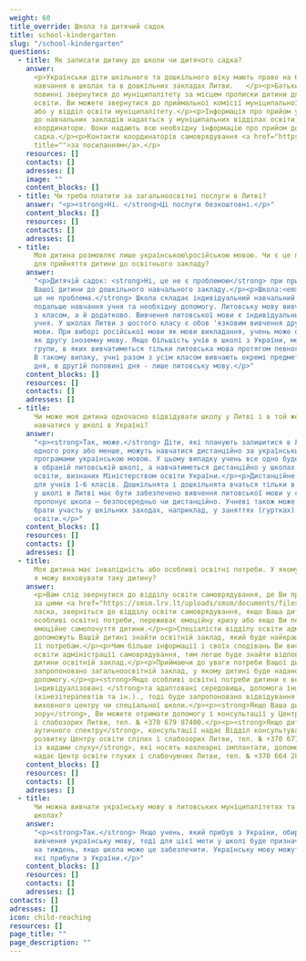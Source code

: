 ```yaml
---
weight: 60
title_override: Школа та дитячий садок
title: school-kindergarten
slug: "/school-kindergarten"
questions:
  - title: Як записати дитину до школи чи дитячого садка?
    answer:
      <p>Українськи діти шкільного та дошкільного віку мають право на безкоштовне
      навчання в школах та в дошкільних закладах Литви.   </p><p>Батьки та опікуни дітей
      повинні звернутися до муніципалітету за місцем прописки дитини для здобуття ними
      освіти. Ви можете звернутися до приймальної комісії муніципальної адміністрації
      або у відділ освіти муніципалітету.</p><p>Інформація про прийом українських дітей
      до навчальних закладів надається у муніципальних відділах освіти, де призначені
      координатори. Вони надають всю необхідну інформацію про прийом до школи або дитячого
      садка.</p><p>Контакти координаторів самоврядування <a href="https://migracija.lrv.lt/uploads/migracija/documents/files/%D0%9A%D0%BE%D0%BD%D1%82%D0%B0%D0%BA%D1%82%D0%B8%20%D0%BA%D0%BE%D0%BE%D1%80%D0%B4%D0%B8%D0%BD%D0%B0%D1%82%D0%BE%D1%80%D1%96%D0%B2%20%D1%83%20%D1%81%D0%B0%D0%BC%D0%BE%D0%B2%D1%80%D1%8F%D0%B4%D1%83%D0%B2%D0%B0%D0%BD%D0%BD%D1%8F%D1%85%20(pat).pdf"
      title="">за посиланням</a>.</p>
    resources: []
    contacts: []
    adresses: []
    image: ""
    content_blocks: []
  - title: Чи треба платити за загальноосвітні послуги в Литві?
    answer: "<p><strong>Ні. </strong>Ці послуги безкоштовні.</p>"
    content_blocks: []
    resources: []
    contacts: []
    adresses: []
  - title:
      Моя дитина розмовляє лише українською\російською мовою. Чи є це перешкодою
      для прийняття дитини до освітнього закладу?
    answer:
      "<p>Дитячій садок: <strong>Ні, це не є проблемою</strong> при прийнятті
      Вашої дитини до дошкільного навчального закладу.</p><p>Школа:<em> </em><strong>Ні,
      це не проблема.</strong> Школа складає індивідуальний навчальний план, який передбачає
      подальше навчання учня та необхідну допомогу. Литовську мову вивчають не лише
      з класом, а й додатково. Вивчення литовської мови є індивідуальним для кожного
      учня. У школах Литви з шостого класу є обов 'язковим вивчення другої іноземної
      мови. При виборі російської мови як мови викладання, учень може обрати литовську
      як другу іноземну мову. Якщо більшість учів в школі з України, можуть бути створені
      групи, в яких вивчатиметься тільки литовська мова протягом певного періоду часу.
      В такому випаку, учні разом з усім класом вивчають окремі предмети в першій половині
      дня, в другій половині дня - лише литовську мову.</p>"
    content_blocks: []
    resources: []
    contacts: []
    adresses: []
  - title:
      Чи може моя дитина одночасно відвідувати школу у Литві і в той же час дистанційно
      навчатися у школі в Україні?
    answer:
      "<p><strong>Так, може.</strong> Діти, які планують залишитися в Литві до
      одного року або менше, можуть навчатися дистанційно за українськими загальноосвітніми
      програмами українською мовою. У цьому випадку учень все одно буде зареєстрований
      в обраній литовській школі, а навчатиметься дистанційно у школах дистанційної
      освіти, визнаних Міністерством освіти України.</p><p>Дистанційне навчання не рекомендується
      для учнів 1-6 класів. Дошкільнята і дошкільнята вчаться тільки в звичайному режимі.</p><p>Учневі
      у школі в Литві має бути забезпечено вивчення литовської мови у спосіб, що його
      пропонує школа – безпосередньо чи дистанційно. Учневі також може бути запропоновано
      брати участь у шкільних заходах, наприклад, у заняттях (гуртках) неформальної
      освіти.</p>"
    content_blocks: []
    resources: []
    contacts: []
    adresses: []
  - title:
      Моя дитина має інвалідність або особливі освітні потреби. У якому закладі
      я можу виховувати таку дитину?
    answer:
      <p>Вам слід звернутися до відділу освіти самоврядування, де Ви проживаєте,
      за цими <a href="https://smsm.lrv.lt/uploads/smsm/documents/files/%D0%9A%D0%BE%D0%BD%D1%82%D0%B0%D0%BA%D1%82%D0%B8%20%D0%BA%D0%BE%D0%BE%D1%80%D0%B4%D0%B8%D0%BD%D0%B0%D1%82%D0%BE%D1%80%D1%96%D0%B2%20%D1%83%20%D1%81%D0%B0%D0%BC%D0%BE%D0%B2%D1%80%D1%8F%D0%B4%D1%83%D0%B2%D0%B0%D0%BD%D0%BD%D1%8F%D1%85%20(pat)(1).pdf?lang=uk"><strong>контактами</strong></a>.</p><p>Будь
      ласка, зверніться до відділу освіти самоврядування, якщо Ваша дитина має інвалідність,
      особливі освітні потреби, переживає емоційну кризу або якщо Ви переживаєте за
      емоційне самопочуття дитини.</p><p>Спеціалісти відділу освіти адміністрації самоврядування
      допоможуть Вашій дитині знайти освітній заклад, який буде найкраще відповідає
      її потребам.</p><p>Чим більше інформації і своїх сподівань Ви висловите відділу
      освіти адміністрації самоврядування, тим легше буде знайти відповідний для Вашої
      дитини освітній заклад.</p><p>Приймаючи до уваги потреби Вашої дитини, Вам буде
      запропоновано загальноосвітній заклад, у якому дитині буде надано необхідну освітню
      допомогу.</p><p><strong>Якщо особливі освітні потреби дитини є великими і потрібні
      індивідуалізовані </strong>та адаптовані середовища, допомога інших спеціалістів
      (кінезітерапевтів та ін.)., тоді буде запропоновано відвідування спеціального
      виховного центру чи спеціальної школи.</p><p><strong>Якщо Ваша дитина має порушення
      зору</strong>, Ви можете отримати допомогу і консультації у Центрі освіти сліпих
      і слабозорих Литви, тел. № +370 679 87400.</p><p><strong>Якщо дитина має розлад
      аутичного спектру</strong>, консультації надає Відділ консультування дітей з вадами
      розвитку Центру освіти сліпих і слабозорих Литви, тел. № +370 677 58544.</p><p><strong>Дітям
      із вадами слуху</strong>, які носять кохлеарні імплантати, допомогу і консультації
      надає Центр освіти глухих і слабочуючих Литви, тел. № +370 664 28118.</p>
    content_blocks: []
    resources: []
    contacts: []
    adresses: []
  - title:
      Чи можна вивчати українську мову в литовських муніципалітетах та державних
      школах?
    answer:
      "<p><strong>Так.</strong> Якщо учень, який прибув з України, обирає для
      вивчення українську мову, тоді для цієї мети у школі буде призначено 5 уроків
      на тиждень, якщо школа може це забезпечити. Українську мову можуть викладати вчителі,
      які прибули з України.</p>"
    content_blocks: []
    resources: []
    contacts: []
    adresses: []
contacts: []
adresses: []
icon: child-reaching
resources: []
page_title: ""
page_description: ""
---
```

